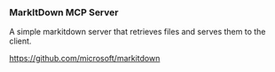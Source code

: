 ### MarkItDown MCP Server

A simple markitdown server that retrieves files and serves them to the client.

https://github.com/microsoft/markitdown